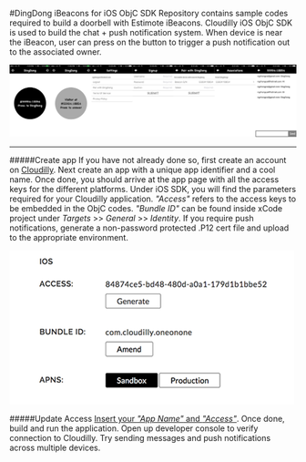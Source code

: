 #DingDong iBeacons for iOS ObjC SDK
Repository contains sample codes required to build a doorbell with Estimote iBeacons. Cloudilly iOS ObjC SDK is used to build the chat + push notification system. When device is near the iBeacon, user can press on the button to trigger a push notification out to the associated owner.

![DingDong](https://github.com/Cloudilly/Images/blob/master/ios_dingdong.png) 

---

#####Create app
If you have not already done so, first create an account on [Cloudilly](https://cloudilly.com). Next create an app with a unique app identifier and a cool name. Once done, you should arrive at the app page with all the access keys for the different platforms. Under iOS SDK, you will find the parameters required for your Cloudilly application. _"Access"_ refers to the access keys to be embedded in the ObjC codes. _"Bundle ID"_ can be found inside xCode project under _Targets_ >> _General_ >> _Identity_. If you require push notifications, generate a non-password protected .P12 cert file and upload to the appropriate environment.

![iOS Console](https://github.com/Cloudilly/Images/blob/master/ios_oneonone_console.png)

#####Update Access
[Insert your _"App Name"_ and _"Access"_](../../blob/master/oneonone/AppDelegate.m#L24-L25). Once done, build and run the application. Open up developer console to verify connection to Cloudilly. Try sending messages and push notifications across multiple devices.
